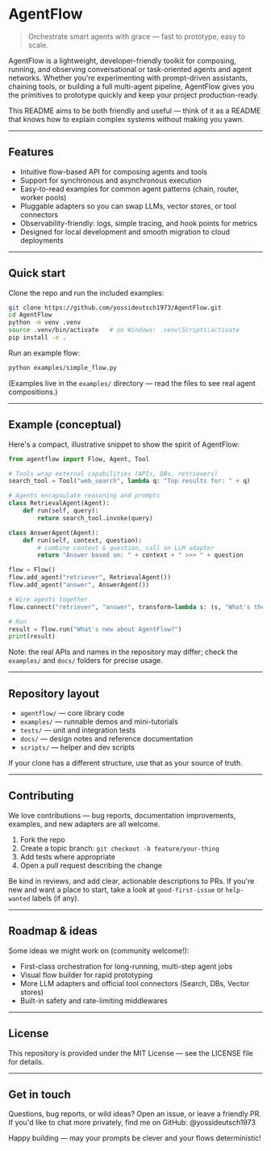 # AgentFlow

> Orchestrate smart agents with grace — fast to prototype, easy to scale.

AgentFlow is a lightweight, developer-friendly toolkit for composing, running, and observing conversational or task-oriented agents and agent networks. Whether you're experimenting with prompt-driven assistants, chaining tools, or building a full multi-agent pipeline, AgentFlow gives you the primitives to prototype quickly and keep your project production-ready.

This README aims to be both friendly and useful — think of it as a README that knows how to explain complex systems without making you yawn.

---

## Features

- Intuitive flow-based API for composing agents and tools
- Support for synchronous and asynchronous execution
- Easy-to-read examples for common agent patterns (chain, router, worker pools)
- Pluggable adapters so you can swap LLMs, vector stores, or tool connectors
- Observability-friendly: logs, simple tracing, and hook points for metrics
- Designed for local development and smooth migration to cloud deployments

---

## Quick start

Clone the repo and run the included examples:

```bash
git clone https://github.com/yossideutsch1973/AgentFlow.git
cd AgentFlow
python -m venv .venv
source .venv/bin/activate   # on Windows: .venv\Scripts\activate
pip install -e .
```

Run an example flow:

```bash
python examples/simple_flow.py
```

(Examples live in the `examples/` directory — read the files to see real agent compositions.)

---

## Example (conceptual)

Here's a compact, illustrative snippet to show the spirit of AgentFlow:

```python
from agentflow import Flow, Agent, Tool

# Tools wrap external capabilities (APIs, DBs, retrievers)
search_tool = Tool("web_search", lambda q: "Top results for: " + q)

# Agents encapsulate reasoning and prompts
class RetrievalAgent(Agent):
    def run(self, query):
        return search_tool.invoke(query)

class AnswerAgent(Agent):
    def run(self, context, question):
        # combine context & question, call an LLM adapter
        return "Answer based on: " + context + " >>> " + question

flow = Flow()
flow.add_agent("retriever", RetrievalAgent())
flow.add_agent("answer", AnswerAgent())

# Wire agents together
flow.connect("retriever", "answer", transform=lambda s: (s, "What's the summary?"))

# Run
result = flow.run("What's new about AgentFlow?")
print(result)
```

Note: the real APIs and names in the repository may differ; check the `examples/` and `docs/` folders for precise usage.

---

## Repository layout

- `agentflow/` — core library code
- `examples/` — runnable demos and mini-tutorials
- `tests/` — unit and integration tests
- `docs/` — design notes and reference documentation
- `scripts/` — helper and dev scripts

If your clone has a different structure, use that as your source of truth.

---

## Contributing

We love contributions — bug reports, documentation improvements, examples, and new adapters are all welcome.

1. Fork the repo
2. Create a topic branch: `git checkout -b feature/your-thing`
3. Add tests where appropriate
4. Open a pull request describing the change

Be kind in reviews, and add clear, actionable descriptions to PRs. If you're new and want a place to start, take a look at `good-first-issue` or `help-wanted` labels (if any).

---

## Roadmap & ideas

Some ideas we might work on (community welcome!):

- First-class orchestration for long-running, multi-step agent jobs
- Visual flow builder for rapid prototyping
- More LLM adapters and official tool connectors (Search, DBs, Vector stores)
- Built-in safety and rate-limiting middlewares

---

## License

This repository is provided under the MIT License — see the LICENSE file for details.

---

## Get in touch

Questions, bug reports, or wild ideas? Open an issue, or leave a friendly PR. If you'd like to chat more privately, find me on GitHub: @yossideutsch1973

Happy building — may your prompts be clever and your flows deterministic!